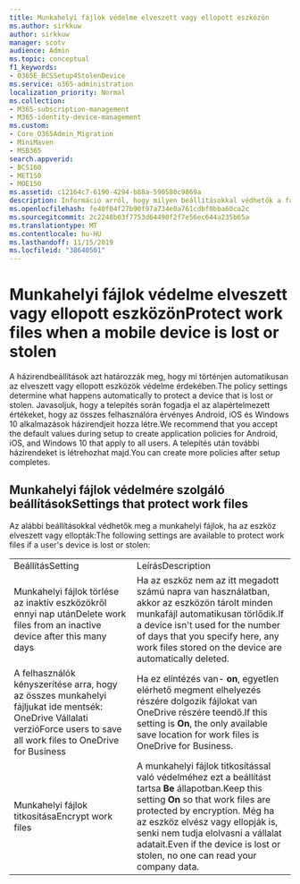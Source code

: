 ```yaml
---
title: Munkahelyi fájlok védelme elveszett vagy ellopott eszközön
ms.author: sirkkuw
author: sirkkuw
manager: scotv
audience: Admin
ms.topic: conceptual
f1_keywords:
- O365E_BCSSetup4StolenDevice
ms.service: o365-administration
localization_priority: Normal
ms.collection:
- M365-subscription-management
- M365-identity-device-management
ms.custom:
- Core_O365Admin_Migration
- MiniMaven
- MSB365
search.appverid:
- BCS160
- MET150
- MOE150
ms.assetid: c12164c7-6190-4294-b88a-590580c9869a
description: Információ arról, hogy milyen beállításokkal védhetők a fájlok, ha a felhasználó eszköze elvész vagy ellopják.
ms.openlocfilehash: fe40f04f27b90f97a734e0a761cdbf0bba60ca2c
ms.sourcegitcommit: 2c2248b03f7753d64490f2f7e56ec644a235b65a
ms.translationtype: MT
ms.contentlocale: hu-HU
ms.lasthandoff: 11/15/2019
ms.locfileid: "38640501"
---
```

# <a name="protect-work-files-when-a-mobile-device-is-lost-or-stolen"></a><span data-ttu-id="216af-103">Munkahelyi fájlok védelme elveszett vagy ellopott eszközön</span><span class="sxs-lookup"><span data-stu-id="216af-103">Protect work files when a mobile device is lost or stolen</span></span>

<span data-ttu-id="216af-104">A házirendbeállítások azt határozzák meg, hogy mi történjen automatikusan az elveszett vagy ellopott eszközök védelme érdekében.</span><span class="sxs-lookup"><span data-stu-id="216af-104">The policy settings determine what happens automatically to protect a device that is lost or stolen.</span></span> <span data-ttu-id="216af-105">Javasoljuk, hogy a telepítés során fogadja el az alapértelmezett értékeket, hogy az összes felhasználóra érvényes Android, iOS és Windows 10 alkalmazások házirendjeit hozza létre.</span><span class="sxs-lookup"><span data-stu-id="216af-105">We recommend that you accept the default values during setup to create application policies for Android, iOS, and Windows 10 that apply to all users.</span></span> <span data-ttu-id="216af-106">A telepítés után további házirendeket is létrehozhat majd.</span><span class="sxs-lookup"><span data-stu-id="216af-106">You can create more policies after setup completes.</span></span>
  
## <a name="settings-that-protect-work-files"></a><span data-ttu-id="216af-107">Munkahelyi fájlok védelmére szolgáló beállítások</span><span class="sxs-lookup"><span data-stu-id="216af-107">Settings that protect work files</span></span>

<span data-ttu-id="216af-108">Az alábbi beállításokkal védhetők meg a munkahelyi fájlok, ha az eszköz elveszett vagy ellopták:</span><span class="sxs-lookup"><span data-stu-id="216af-108">The following settings are available to protect work files if a user's device is lost or stolen:</span></span>
  
|||
|:-----|:-----|
|<span data-ttu-id="216af-109">Beállítás</span><span class="sxs-lookup"><span data-stu-id="216af-109">Setting</span></span>  <br/> |<span data-ttu-id="216af-110">Leírás</span><span class="sxs-lookup"><span data-stu-id="216af-110">Description</span></span>  <br/> |
|<span data-ttu-id="216af-111">Munkahelyi fájlok törlése az inaktív eszközökről ennyi nap után</span><span class="sxs-lookup"><span data-stu-id="216af-111">Delete work files from an inactive device after this many days</span></span>  <br/> |<span data-ttu-id="216af-112">Ha az eszköz nem az itt megadott számú napra van használatban, akkor az eszközön tárolt minden munkafájl automatikusan törlődik.</span><span class="sxs-lookup"><span data-stu-id="216af-112">If a device isn't used for the number of days that you specify here, any work files stored on the device are automatically deleted.</span></span>  <br/> |
|<span data-ttu-id="216af-113">A felhasználók kényszerítése arra, hogy az összes munkahelyi fájljukat ide mentsék: OneDrive Vállalati verzió</span><span class="sxs-lookup"><span data-stu-id="216af-113">Force users to save all work files to OneDrive for Business</span></span>  <br/> |<span data-ttu-id="216af-114">Ha ez elintézés van- **on**, egyetlen elérhető megment elhelyezés részére dolgozik fájlokat van OneDrive részére teendő.</span><span class="sxs-lookup"><span data-stu-id="216af-114">If this setting is **On**, the only available save location for work files is OneDrive for Business.</span></span>  <br/> |
|<span data-ttu-id="216af-115">Munkahelyi fájlok titkosítása</span><span class="sxs-lookup"><span data-stu-id="216af-115">Encrypt work files</span></span>  <br/> |<span data-ttu-id="216af-116">A munkahelyi fájlok titkosítással való védelméhez ezt a beállítást tartsa **Be** állapotban.</span><span class="sxs-lookup"><span data-stu-id="216af-116">Keep this setting **On** so that work files are protected by encryption.</span></span> <span data-ttu-id="216af-117">Még ha az eszköz elvész vagy ellopják is, senki nem tudja elolvasni a vállalat adatait.</span><span class="sxs-lookup"><span data-stu-id="216af-117">Even if the device is lost or stolen, no one can read your company data.</span></span>  <br/> |
   

